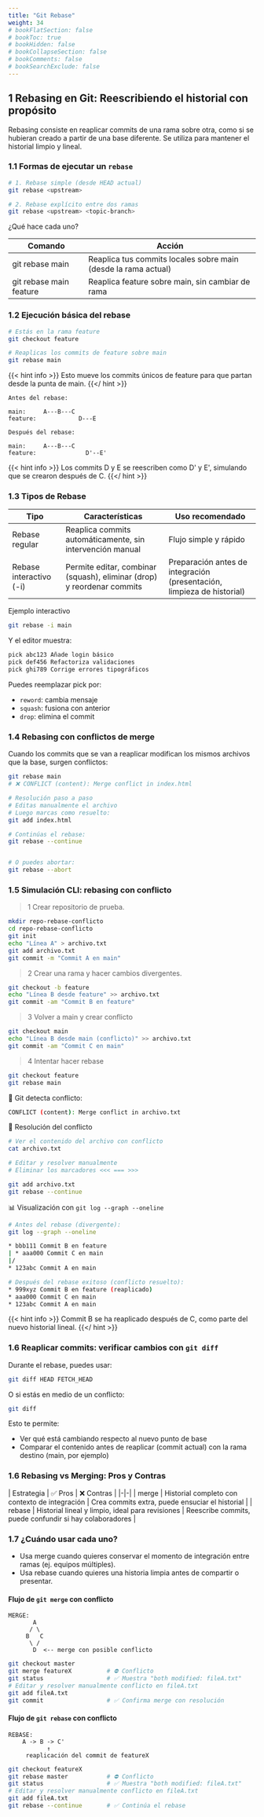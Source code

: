 ```yaml
---
title: "Git Rebase"
weight: 34
# bookFlatSection: false
# bookToc: true
# bookHidden: false
# bookCollapseSection: false
# bookComments: false
# bookSearchExclude: false
---
```


## **1 Rebasing en Git: Reescribiendo el historial con propósito**

Rebasing consiste en reaplicar commits de una rama sobre otra, como si se hubieran creado a partir de una base diferente. Se utiliza para mantener el historial limpio y lineal.

### 1.1 Formas de ejecutar un `rebase`

```bash
# 1. Rebase simple (desde HEAD actual)
git rebase <upstream>

# 2. Rebase explícito entre dos ramas
git rebase <upstream> <topic-branch>
```

¿Qué hace cada uno?

| Comando | Acción |
|-|-|
| git rebase main | Reaplica tus commits locales sobre main (desde la rama actual) |
| git rebase main feature | Reaplica feature sobre main, sin cambiar de rama |

### 1.2 Ejecución básica del rebase

```bash
# Estás en la rama feature
git checkout feature

# Reaplicas los commits de feature sobre main
git rebase main
```

{{< hint info >}}
Esto mueve los commits únicos de feature para que partan desde la punta de main.
{{</ hint  >}}

```tpl
Antes del rebase:

main:     A---B---C
feature:            D---E

Después del rebase:

main:     A---B---C
feature:              D'--E'
```

{{< hint info >}}
Los commits D y E se reescriben como D' y E', simulando que se crearon después de C.
{{</ hint  >}}

### 1.3 Tipos de Rebase

| Tipo | Características | Uso recomendado |
|-|-|-|
|  Rebase regular | Reaplica commits automáticamente, sin intervención manual | Flujo simple y rápido |
|  Rebase interactivo (-i) | Permite editar, combinar (squash), eliminar (drop) y reordenar commits | Preparación antes de integración (presentación, limpieza de historial) |

Ejemplo interactivo

```bash
git rebase -i main
```

Y el editor muestra:

```bash
pick abc123 Añade login básico
pick def456 Refactoriza validaciones
pick ghi789 Corrige errores tipográficos
```

Puedes reemplazar pick por:

- `reword`: cambia mensaje
- `squash`: fusiona con anterior
- `drop`: elimina el commit

### 1.4 Rebasing con conflictos de merge

Cuando los commits que se van a reaplicar modifican los mismos archivos que la base, surgen conflictos:

```bash
git rebase main
# ❌ CONFLICT (content): Merge conflict in index.html

# Resolución paso a paso
# Editas manualmente el archivo
# Luego marcas como resuelto:
git add index.html

# Continúas el rebase:
git rebase --continue


# O puedes abortar:
git rebase --abort
```

### 1.5 Simulación CLI: rebasing con conflicto

> 1 Crear repositorio de prueba.

```bash
mkdir repo-rebase-conflicto
cd repo-rebase-conflicto
git init
echo "Línea A" > archivo.txt
git add archivo.txt
git commit -m "Commit A en main"
```

> 2 Crear una rama y hacer cambios divergentes.

```bash
git checkout -b feature
echo "Línea B desde feature" >> archivo.txt
git commit -am "Commit B en feature"
```

> 3 Volver a main y crear conflicto

```bash
git checkout main
echo "Línea B desde main (conflicto)" >> archivo.txt
git commit -am "Commit C en main"
```

> 4 Intentar hacer rebase

```bash
git checkout feature
git rebase main
```

🔴 Git detecta conflicto:

```bash
CONFLICT (content): Merge conflict in archivo.txt
```

🧭 Resolución del conflicto

```bash
# Ver el contenido del archivo con conflicto
cat archivo.txt

# Editar y resolver manualmente
# Eliminar los marcadores <<< === >>>

git add archivo.txt
git rebase --continue
```

📊 Visualización con `git log --graph --oneline`

```bash
# Antes del rebase (divergente):
git log --graph --oneline

* bbb111 Commit B en feature
| * aaa000 Commit C en main
|/
* 123abc Commit A en main

# Después del rebase exitoso (conflicto resuelto):
* 999xyz Commit B en feature (reaplicado)
* aaa000 Commit C en main
* 123abc Commit A en main
```

{{< hint info >}}
Commit B se ha reaplicado después de C, como parte del nuevo historial lineal.
{{</ hint  >}}

### 1.6 Reaplicar commits: verificar cambios con `git diff`

Durante el rebase, puedes usar:

```bash
git diff HEAD FETCH_HEAD
```

O si estás en medio de un conflicto:

```bash
git diff
```

Esto te permite:

- Ver qué está cambiando respecto al nuevo punto de base
- Comparar el contenido antes de reaplicar (commit actual) con la rama destino (main, por ejemplo)

### 1.6 Rebasing vs Merging: Pros y Contras

| Estrategia | ✅ Pros | ❌ Contras |
|-|-|
| merge | Historial completo con contexto de integración | Crea commits extra, puede ensuciar el historial |
| rebase | Historial lineal y limpio, ideal para revisiones | Reescribe commits, puede confundir si hay colaboradores |

### 1.7 ¿Cuándo usar cada uno?

- Usa merge cuando quieres conservar el momento de integración entre ramas (ej. equipos múltiples).
- Usa rebase cuando quieres una historia limpia antes de compartir o presentar.

#### Flujo de `git merge` con conflicto

```tpl
MERGE:
       A
      / \
     B   C
      \ /
       D  <-- merge con posible conflicto
```

```bash
git checkout master
git merge featureX          # ⛔ Conflicto
git status                  # ✅ Muestra "both modified: fileA.txt"
# Editar y resolver manualmente conflicto en fileA.txt
git add fileA.txt
git commit                  # ✅ Confirma merge con resolución
```

#### Flujo de `git rebase` con conflicto

```tpl
REBASE:
    A -> B -> C'
           ↑
     reaplicación del commit de featureX
```

```bash
git checkout featureX
git rebase master           # ⛔ Conflicto
git status                  # ✅ Muestra "both modified: fileA.txt"
# Editar y resolver manualmente conflicto en fileA.txt
git add fileA.txt
git rebase --continue       # ✅ Continúa el rebase
```
